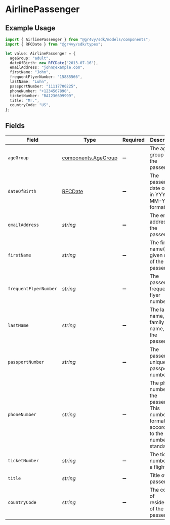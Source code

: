 # AirlinePassenger

## Example Usage

```typescript
import { AirlinePassenger } from "@gr4vy/sdk/models/components";
import { RFCDate } from "@gr4vy/sdk/types";

let value: AirlinePassenger = {
  ageGroup: "adult",
  dateOfBirth: new RFCDate("2013-07-16"),
  emailAddress: "john@example.com",
  firstName: "John",
  frequentFlyerNumber: "15885566",
  lastName: "Luhn",
  passportNumber: "11117700225",
  phoneNumber: "+1234567890",
  ticketNumber: "BA1236699999",
  title: "Mr.",
  countryCode: "US",
};
```

## Fields

| Field                                                                                              | Type                                                                                               | Required                                                                                           | Description                                                                                        | Example                                                                                            |
| -------------------------------------------------------------------------------------------------- | -------------------------------------------------------------------------------------------------- | -------------------------------------------------------------------------------------------------- | -------------------------------------------------------------------------------------------------- | -------------------------------------------------------------------------------------------------- |
| `ageGroup`                                                                                         | [components.AgeGroup](../../models/components/agegroup.md)                                         | :heavy_minus_sign:                                                                                 | The age group for the passenger.                                                                   | adult                                                                                              |
| `dateOfBirth`                                                                                      | [RFCDate](../../types/rfcdate.md)                                                                  | :heavy_minus_sign:                                                                                 | The passenger's date of birth in YYYY-MM-YY format.                                                | 2013-07-16                                                                                         |
| `emailAddress`                                                                                     | *string*                                                                                           | :heavy_minus_sign:                                                                                 | The email address of the passenger.                                                                | john@example.com                                                                                   |
| `firstName`                                                                                        | *string*                                                                                           | :heavy_minus_sign:                                                                                 | The first name(s) or given name of the passenger.                                                  | John                                                                                               |
| `frequentFlyerNumber`                                                                              | *string*                                                                                           | :heavy_minus_sign:                                                                                 | The passenger's frequent flyer number.                                                             | 15885566                                                                                           |
| `lastName`                                                                                         | *string*                                                                                           | :heavy_minus_sign:                                                                                 | The last name, or family name, of the passenger.                                                   | Luhn                                                                                               |
| `passportNumber`                                                                                   | *string*                                                                                           | :heavy_minus_sign:                                                                                 | The passenger's unique passport number.                                                            | 11117700225                                                                                        |
| `phoneNumber`                                                                                      | *string*                                                                                           | :heavy_minus_sign:                                                                                 | The phone number of the passenger. This number is formatted according to the E164 number standard. | +1234567890                                                                                        |
| `ticketNumber`                                                                                     | *string*                                                                                           | :heavy_minus_sign:                                                                                 | The ticket number for a flight.                                                                    | BA1236699999                                                                                       |
| `title`                                                                                            | *string*                                                                                           | :heavy_minus_sign:                                                                                 | Title of the passenger.                                                                            | Mr.                                                                                                |
| `countryCode`                                                                                      | *string*                                                                                           | :heavy_minus_sign:                                                                                 | The country of residence of the passenger                                                          | US                                                                                                 |